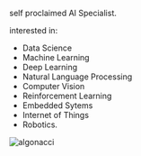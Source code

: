 self proclaimed AI Specialist.

interested in: 
- Data Science
- Machine Learning
- Deep Learning
- Natural Language Processing
- Computer Vision
- Reinforcement Learning
- Embedded Sytems
- Internet of Things
- Robotics.

<p><img align="center" src="https://github-readme-streak-stats.herokuapp.com/?user=algonacci&" alt="algonacci" /></p>
